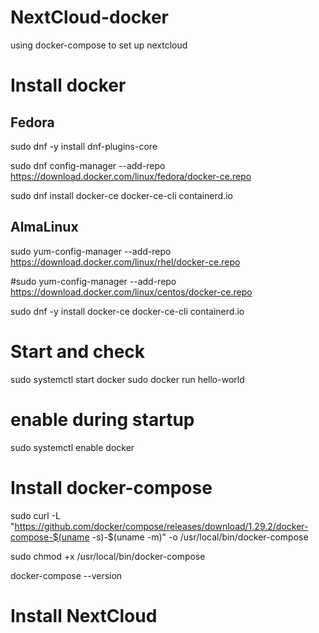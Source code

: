 # NextCloud-docker
using docker-compose to set up nextcloud

# Install docker
## Fedora
sudo dnf -y install dnf-plugins-core

sudo dnf config-manager --add-repo https://download.docker.com/linux/fedora/docker-ce.repo
    
sudo dnf install docker-ce docker-ce-cli containerd.io




## AlmaLinux
sudo yum-config-manager --add-repo  https://download.docker.com/linux/rhel/docker-ce.repo    

#sudo yum-config-manager --add-repo https://download.docker.com/linux/centos/docker-ce.repo
   
sudo dnf -y install docker-ce docker-ce-cli containerd.io


# Start and check
sudo systemctl start docker
sudo docker run hello-world

# enable during startup
sudo systemctl enable docker

# Install docker-compose

sudo curl -L "https://github.com/docker/compose/releases/download/1.29.2/docker-compose-$(uname -s)-$(uname -m)" -o /usr/local/bin/docker-compose

sudo chmod +x /usr/local/bin/docker-compose

docker-compose --version


# Install NextCloud

